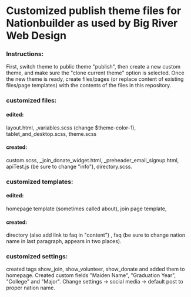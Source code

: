 # Customized publish theme files for Nationbuilder as used by Big River Web Design

### Instructions:
First, switch theme to public theme "publish", then create a new custom theme, and make sure the "clone current theme" option is selected. Once the new theme is ready, create files/pages (or replace content of existing files/page templates) with the contents of the files in this repository.

### customized files:

#### edited:
layout.html, _variables.scss (change $theme-color-1), tablet_and_desktop.scss, theme.scss
#### created:
custom.scss, _join_donate_widget.html, _preheader_email_signup.html, apiTest.js (be sure to change "info"), directory.scss.

### customized templates:

#### edited:
homepage template (sometimes called about), join page template, 
#### created:
directory (also add link to faq in "content") , faq (be sure to change nation name in last paragraph, appears in two places).

### customized settings:

created tags show_join, show_volunteer, show_donate and added them to homepage. Created custom fields "Maiden Name", "Graduation Year", "College" and "Major". Change settings -> social media -> default post to proper nation name.
